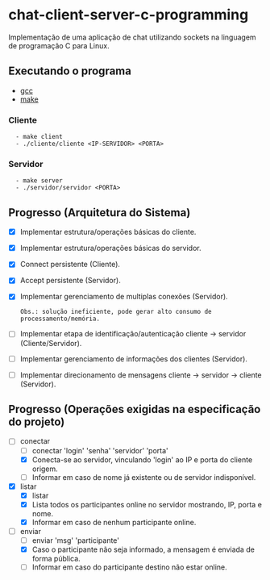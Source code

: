 # chat-client-server-c-programming
Implementação de uma aplicação de chat utilizando sockets na linguagem de programação C para Linux.

## Executando o programa

- [gcc](https://gcc.gnu.org/)
- [make](https://www.gnu.org/software/make/)

### Cliente
      - make client
      - ./cliente/cliente <IP-SERVIDOR> <PORTA>

### Servidor
      - make server
      - ./servidor/servidor <PORTA>

## Progresso (Arquitetura do Sistema)

- [x] Implementar estrutura/operações básicas do cliente.
- [x] Implementar estrutura/operações básicas do servidor.
- [x] Connect persistente (Cliente).
- [x] Accept persistente (Servidor).
- [x] Implementar gerenciamento de multiplas conexões (Servidor).
      
      Obs.: solução ineficiente, pode gerar alto consumo de processamento/memória.

- [ ] Implementar etapa de identificação/autenticação cliente -> servidor (Cliente/Servidor).
- [ ] Implementar gerenciamento de informações dos clientes (Servidor).
- [ ] Implementar direcionamento de mensagens cliente -> servidor -> cliente (Servidor).

## Progresso (Operações exigidas na especificação do projeto)

- [ ] conectar
  - [ ] conectar 'login' 'senha' 'servidor' 'porta'
  - [x] Conecta-se ao servidor, vinculando 'login' ao IP e porta do cliente origem.
  - [ ] Informar em caso de nome já existente ou de servidor indisponível.
- [x] listar
  - [x] listar
  - [x] Lista todos os participantes online no servidor mostrando, IP, porta e nome.
  - [x] Informar em caso de nenhum participante online.
- [ ] enviar
  - [ ] enviar 'msg' 'participante'
  - [x] Caso o participante não seja informado, a mensagem é enviada de forma pública.
  - [ ] Informar em caso do participante destino não estar online.
